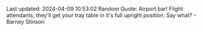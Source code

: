 Last updated: 2024-04-09 10:53:02
Random Quote: Airport bar! Flight attendants, they'll get your tray table in it's full upright position. Say what? - Barney Stinson